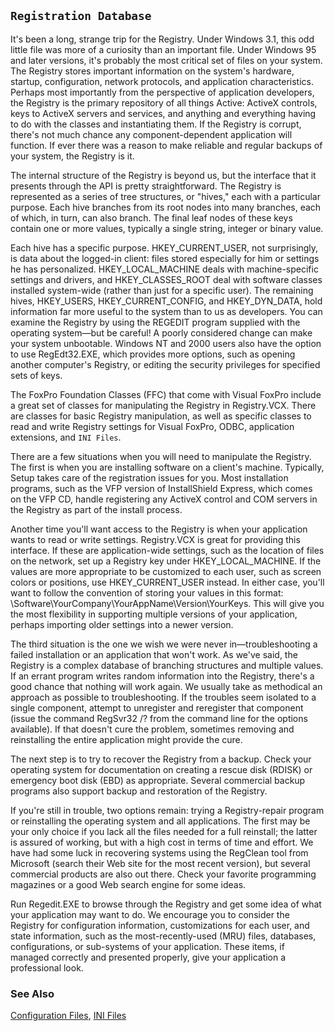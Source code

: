 ## `Registration Database`

It's been a long, strange trip for the Registry. Under Windows 3.1, this odd little file was more of a curiosity than an important file. Under Windows 95 and later versions, it's probably the most critical set of files on your system. The Registry stores important information on the system's hardware, startup, configuration, network protocols, and application characteristics. Perhaps most importantly from the perspective of application developers, the Registry is the primary repository of all things Active: ActiveX controls, keys to ActiveX servers and services, and anything and everything having to do with the classes and instantiating them. If the Registry is corrupt, there's not much chance any component-dependent application will function. If ever there was a reason to make reliable and regular backups of your system, the Registry is it.

The internal structure of the Registry is beyond us, but the interface that it presents through the API is pretty straightforward. The Registry is represented as a series of tree structures, or "hives," each with a particular purpose. Each hive branches from its root nodes into many branches, each of which, in turn, can also branch. The final leaf nodes of these keys contain one or more values, typically a single string, integer or binary value.

Each hive has a specific purpose. HKEY_CURRENT_USER, not surprisingly, is data about the logged-in client: files stored especially for him or settings he has personalized. HKEY_LOCAL_MACHINE deals with machine-specific settings and drivers, and HKEY_CLASSES_ROOT deal with software classes installed system-wide (rather than just for a specific user). The remaining hives, HKEY_USERS, HKEY_CURRENT_CONFIG, and HKEY_DYN_DATA, hold information far more useful to the system than to us as developers. You can examine the Registry by using the REGEDIT program supplied with the operating system&mdash;but be careful! A poorly considered change can make your system unbootable. Windows NT and 2000 users also have the option to use RegEdt32.EXE, which provides more options, such as opening another computer's Registry, or editing the security privileges for specified sets of keys.

The FoxPro Foundation Classes (FFC) that come with Visual FoxPro include a great set of classes for manipulating the Registry in Registry.VCX. There are classes for basic Registry manipulation, as well as specific classes to read and write Registry settings for Visual FoxPro, ODBC, application extensions, and `INI Files`.

There are a few situations when you will need to manipulate the Registry. The first is when you are installing software on a client's machine. Typically, Setup takes care of the registration issues for you. Most installation programs, such as the VFP version of InstallShield Express, which comes on the VFP CD, handle registering any ActiveX control and COM servers in the Registry as part of the install process.

Another time you'll want access to the Registry is when your application wants to read or write settings. Registry.VCX is great for providing this interface. If these are application-wide settings, such as the location of files on the network, set up a Registry key under HKEY_LOCAL_MACHINE. If the values are more appropriate to be customized to each user, such as screen colors or positions, use HKEY_CURRENT_USER instead. In either case, you'll want to follow the convention of storing your values in this format: \Software\YourCompany\YourAppName\Version\YourKeys. This will give you the most flexibility in supporting multiple versions of your application, perhaps importing older settings into a newer version.

The third situation is the one we wish we were never in&mdash;troubleshooting a failed installation or an application that won't work. As we've said, the Registry is a complex database of branching structures and multiple values. If an errant program writes random information into the Registry, there's a good chance that nothing will work again. We usually take as methodical an approach as possible to troubleshooting. If the troubles seem isolated to a single component, attempt to unregister and reregister that component (issue the command RegSvr32 /? from the command line for the options available). If that doesn't cure the problem, sometimes removing and reinstalling the entire application might provide the cure.

The next step is to try to recover the Registry from a backup. Check your operating system for documentation on creating a rescue disk (RDISK) or emergency boot disk (EBD) as appropriate. Several commercial backup programs also support backup and restoration of the Registry.

If you're still in trouble, two options remain: trying a Registry-repair program or reinstalling the operating system and all applications. The first may be your only choice if you lack all the files needed for a full reinstall; the latter is assured of working, but with a high cost in terms of time and effort. We have had some luck in recovering systems using the RegClean tool from Microsoft (search their Web site for the most recent version), but several commercial products are also out there. Check your favorite programming magazines or a good Web search engine for some ideas.

Run Regedit.EXE to browse through the Registry and get some idea of what your application may want to do. We encourage you to consider the Registry for configuration information, customizations for each user, and state information, such as the most-recently-used (MRU) files, databases, configurations, or sub-systems of your application. These items, if managed correctly and presented properly, give your application a professional look.

### See Also

[Configuration Files](s4g322.md), [INI Files](s4g301.md)